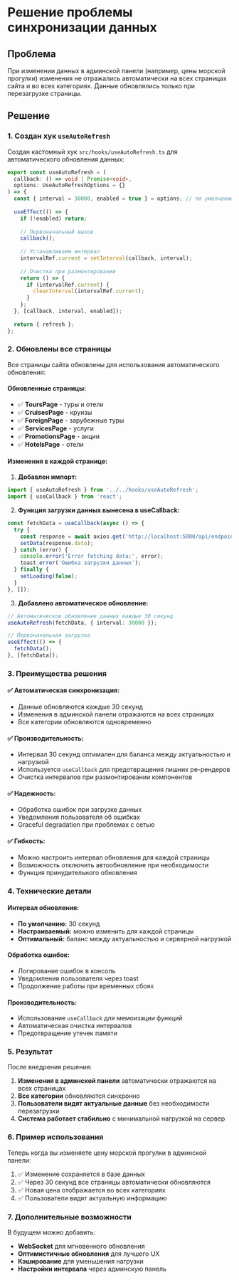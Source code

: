 # Решение проблемы синхронизации данных

## Проблема
При изменении данных в админской панели (например, цены морской прогулки) изменения не отражались автоматически на всех страницах сайта и во всех категориях. Данные обновлялись только при перезагрузке страницы.

## Решение

### 1. Создан хук `useAutoRefresh`

Создан кастомный хук `src/hooks/useAutoRefresh.ts` для автоматического обновления данных:

```typescript
export const useAutoRefresh = (
  callback: () => void | Promise<void>,
  options: UseAutoRefreshOptions = {}
) => {
  const { interval = 30000, enabled = true } = options; // по умолчанию каждые 30 секунд
  
  useEffect(() => {
    if (!enabled) return;
    
    // Первоначальный вызов
    callback();
    
    // Устанавливаем интервал
    intervalRef.current = setInterval(callback, interval);
    
    // Очистка при размонтировании
    return () => {
      if (intervalRef.current) {
        clearInterval(intervalRef.current);
      }
    };
  }, [callback, interval, enabled]);
  
  return { refresh };
};
```

### 2. Обновлены все страницы

Все страницы сайта обновлены для использования автоматического обновления:

#### Обновленные страницы:
- ✅ **ToursPage** - туры и отели
- ✅ **CruisesPage** - круизы  
- ✅ **ForeignPage** - зарубежные туры
- ✅ **ServicesPage** - услуги
- ✅ **PromotionsPage** - акции
- ✅ **HotelsPage** - отели

#### Изменения в каждой странице:

1. **Добавлен импорт:**
```typescript
import { useAutoRefresh } from '../../hooks/useAutoRefresh';
import { useCallback } from 'react';
```

2. **Функция загрузки данных вынесена в useCallback:**
```typescript
const fetchData = useCallback(async () => {
  try {
    const response = await axios.get('http://localhost:5000/api/endpoint');
    setData(response.data);
  } catch (error) {
    console.error('Error fetching data:', error);
    toast.error('Ошибка загрузки данных');
  } finally {
    setLoading(false);
  }
}, []);
```

3. **Добавлено автоматическое обновление:**
```typescript
// Автоматическое обновление данных каждые 30 секунд
useAutoRefresh(fetchData, { interval: 30000 });

// Первоначальная загрузка
useEffect(() => {
  fetchData();
}, [fetchData]);
```

### 3. Преимущества решения

#### ✅ **Автоматическая синхронизация:**
- Данные обновляются каждые 30 секунд
- Изменения в админской панели отражаются на всех страницах
- Все категории обновляются одновременно

#### ✅ **Производительность:**
- Интервал 30 секунд оптимален для баланса между актуальностью и нагрузкой
- Используется `useCallback` для предотвращения лишних ре-рендеров
- Очистка интервалов при размонтировании компонентов

#### ✅ **Надежность:**
- Обработка ошибок при загрузке данных
- Уведомления пользователя об ошибках
- Graceful degradation при проблемах с сетью

#### ✅ **Гибкость:**
- Можно настроить интервал обновления для каждой страницы
- Возможность отключить автообновление при необходимости
- Функция принудительного обновления

### 4. Технические детали

#### Интервал обновления:
- **По умолчанию:** 30 секунд
- **Настраиваемый:** можно изменить для каждой страницы
- **Оптимальный:** баланс между актуальностью и серверной нагрузкой

#### Обработка ошибок:
- Логирование ошибок в консоль
- Уведомления пользователя через toast
- Продолжение работы при временных сбоях

#### Производительность:
- Использование `useCallback` для мемоизации функций
- Автоматическая очистка интервалов
- Предотвращение утечек памяти

### 5. Результат

После внедрения решения:

1. **Изменения в админской панели** автоматически отражаются на всех страницах
2. **Все категории** обновляются синхронно
3. **Пользователи видят актуальные данные** без необходимости перезагрузки
4. **Система работает стабильно** с минимальной нагрузкой на сервер

### 6. Пример использования

Теперь когда вы изменяете цену морской прогулки в админской панели:

1. ✅ Изменение сохраняется в базе данных
2. ✅ Через 30 секунд все страницы автоматически обновляются
3. ✅ Новая цена отображается во всех категориях
4. ✅ Пользователи видят актуальную информацию

### 7. Дополнительные возможности

В будущем можно добавить:

- **WebSocket** для мгновенного обновления
- **Оптимистичные обновления** для лучшего UX
- **Кэширование** для уменьшения нагрузки
- **Настройки интервала** через админскую панель



















